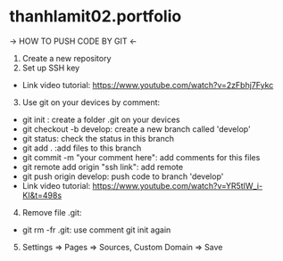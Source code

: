 # thanhlamit02.portfolio

-> HOW TO PUSH CODE BY GIT <-
1. Create a new repository
2. Set up SSH key
  - Link video tutorial: https://www.youtube.com/watch?v=2zFbhj7Fykc
3. Use git on your devices by comment:
  - git init : create a folder .git on your devices
  - git checkout -b develop: create a new branch called 'develop'
  - git status: check the status in this branch
  - git add . :add files to this branch
  - git commit -m "your comment here": add comments for this files
  - git remote add origin "ssh link": add remote
  - git push origin develop: push code to branch 'develop'
  - Link video tutorial: https://www.youtube.com/watch?v=YR5tIW_i-KI&t=498s
4. Remove file .git:
  - git rm -fr .git: use comment git init again
5. Settings => Pages => Sources, Custom Domain => Save  
  
  
